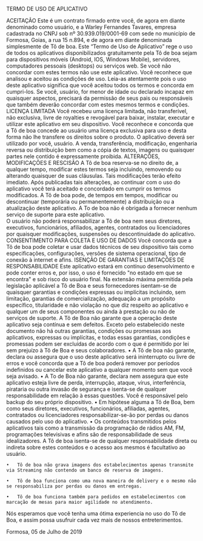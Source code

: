 
TERMO DE USO DE APLICATIVO 
 
ACEITAÇÃO 
Este é um contrato firmado entre você, de agora em diante denominado como usuário, e a Warley Fernandes Tavares, empresa cadastrada no CNPJ sob nº 30.939.019/0001-69 com sede no município de Formosa, Goias, a rua 15 n.894, e de agora em diante denominada simplesmente de Tô de boa. Este “Termo de Uso de Aplicativo” rege o uso de todos os aplicativos disponibilizados gratuitamente pela Tô de boa sejam para dispositivos móveis (Android, IOS, Windows Mobile), servidores, computadores pessoais (desktops) ou serviços web. Se você não concordar com estes termos não use este aplicativo. 
Você reconhece que analisou e aceitou as condições de uso. Leia-as atentamente pois o uso deste aplicativo significa que você aceitou todos os termos e concorda em cumpri-los. Se você, usuário, for menor de idade ou declarado incapaz em quaisquer aspectos, precisará da permissão de seus pais ou responsáveis que também deverão concordar com estes mesmos termos e condições. 
LICENÇA LIMITADA 
Você recebeu uma licença limitada, não transferível, não exclusiva, livre de royalties e revogável para baixar, instalar, executar e utilizar este aplicativo em seu dispositivo. Você reconhece e concorda que a Tô de boa concede ao usuário uma licença exclusiva para uso e desta forma não lhe transfere os direitos sobre o produto. 
O aplicativo deverá ser utilizado por você, usuário. A venda, transferência, modificação, engenharia reversa ou distribuição bem como a cópia de textos, imagens ou quaisquer partes nele contido é expressamente proibida. 
ALTERAÇÕES, MODIFICAÇÕES E RESCISÃO 
A Tô de boa reserva-se no direito de, a qualquer tempo, modificar estes termos seja incluindo, removendo ou alterando quaisquer de suas cláusulas. Tais modificações terão efeito imediato. Após publicadas tais alterações, ao continuar com o uso do aplicativo você terá aceitado e concordado em cumprir os termos modificados. 
A Tô de boa pode, de tempos em tempos, modificar ou descontinuar (temporária ou permanentemente) a distribuição ou a atualização deste aplicativo. 
A To de boa não é obrigada a fornecer nenhum serviço de suporte para este aplicativo.  
O usuário não poderá responsabilizar a Tô de boa nem seus diretores, executivos, funcionários, afiliados, agentes, contratados ou licenciadores por quaisquer modificações, suspensões ou descontinuidade do aplicativo. 
CONSENTIMENTO PARA COLETA E USO DE DADOS 
Você concorda que a Tô de boa pode coletar e usar dados técnicos de seu dispositivo tais como especificações, configurações, versões de sistema operacional, tipo de conexão à internet e afins. 
ISENÇÃO DE GARANTIAS E LIMITAÇÕES DE RESPONSABILIDADE 
Este aplicativo estará em contínuo desenvolvimento e pode conter erros e, por isso, o uso é fornecido "no estado em que se encontra" e sob risco do usuário final. Na extensão máxima permitida pela legislação aplicável a Tô de Boa e seus fornecedores isentam-se de quaisquer garantias e condições expressas ou implícitas incluindo, sem limitação, garantias de comercialização, adequação a um propósito específico, titularidade e não violação no que diz respeito ao aplicativo e qualquer um de seus componentes ou ainda à prestação ou não de serviços de suporte. A Tô de Boa não garante que a operação deste aplicativo seja contínua e sem defeitos. 
Exceto pelo estabelecido neste documento não há outras garantias, condições ou promessas aos aplicativos, expressas ou implícitas, e todas essas garantias, condições e promessas podem ser excluídas de acordo com o que é permitido por lei sem prejuízo à Tô de Boa e seus colaboradores. 
	•	A Tô de boa não garante, declara ou assegura que o uso deste aplicativo será ininterrupto ou livre de erros e você concorda que a Tô de boa poderá remover por períodos indefinidos ou cancelar este aplicativo a qualquer momento sem que você seja avisado. 
	•	A To de Boa não garante, declara nem assegura que este aplicativo esteja livre de perda, interrupção, ataque, vírus, interferência, pirataria ou outra invasão de segurança e isenta-se de qualquer responsabilidade em relação à essas questões. Você é responsável pelo backup do seu próprio dispositivo. 
	•	Em hipótese alguma a Tô de Boa, bem como seus diretores, executivos, funcionários, afiliadas, agentes, contratados ou licenciadores responsabilizar-se-ão por perdas ou danos causados pelo uso do aplicativo. 
	•	 Os conteúdos transmitidos pelos aplicativos tais como a transmissão da programação de rádios AM, FM, programações televisivas e afins são de responsabilidade de seus idealizadores. A Tô de boa isenta-se de qualquer responsabilidade direta ou indireta sobre estes conteúdos e o acesso aos mesmos é facultativo ao usuário. 

	•	Tô de boa não grava imagens dos estabelecimentos apenas transmite via Streaming não contendo um banco de reserva de imagens.

	•	Tô de boa funciona como uma nova maneira de delivery e o mesmo não se responsabiliza por perdas ou danos em entregas.

	•	Tô de boa funciona também para pedidos em estabelecimentos com marcação de mesas para maior agilidade no atendimento.

Nós esperamos que você tenha uma ótima experiencia no uso do Tô de Boa, e assim possa usufruir cada vez mais de nossos entreterimentos. 


 
 
Formosa, 05 de Julho de 2019 
